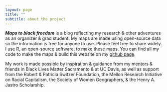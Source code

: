 ```yaml
---
layout: page
title: ""
subtitle: about the project
---
```


***Maps to black freedom*** is a blog reflecting my research & other adventures as an organizer & grad student.  My maps are made using open-source data so the information is free for anyone to use.  Please feel free to share widely.  I use R, an open-source software, to make these maps.  You can find all my code to make the maps & build this website on my [github page](https://github.com/miakd/). 

My work is made possible by inspiration & guidance from my mentors & friends in Black Lives Matter Sacramento & at UC Davis, as well as support from the Robert & Patricia Switzer Foundation, the Mellon Research Initiative on Racial Capitalism, the Society of Women Geographers, & the Henry A. Jastro Scholarship.

